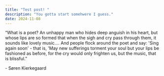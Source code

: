```yaml
---
title: "Test post! "
description: "You gotta start somehwere I guess."
date: 2024-11-08
---
```


“What is a poet? An unhappy man who hides deep anguish in his heart, but whose lips are so formed that when the sigh and cry pass through them, it sounds like lovely music.... And people flock around the poet and say: 'Sing again soon' - that is, 'May new sufferings torment your soul but your lips be fashioned as before, for the cry would only frighten us, but the music, that is blissful.” 

\- Søren Kierkegaard
